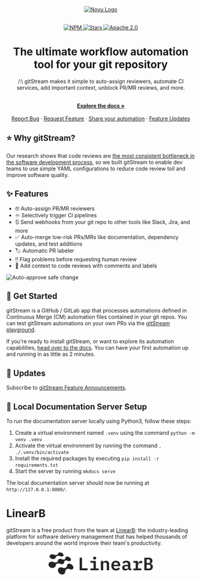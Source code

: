 
<div align="center">
  <a href="https://gitstream.cm?utm_source=GitHub&utm_medium=referral&utm_campaign=gitStream+-+GitHub+Repo" target="_blank">
  <picture>
    <source media="(prefers-color-scheme: dark)" srcset="https://github-production-user-asset-6210df.s3.amazonaws.com/7205829/290864953-535d4655-9bd9-4868-8e7b-a571b82bc44c.png">
    <img alt="Novu Logo" src="https://github-production-user-asset-6210df.s3.amazonaws.com/7205829/290864422-600d9a07-52b2-4eed-9043-bd593b00ef18.png" width="280"/>
  </picture>
  </a>
</div>

<br/>

<p align="center">
  <a href="https://github.com/linear-b/gitstream/graphs/contributors">
    <img src="https://img.shields.io/github/contributors/linear-b/gitstream" alt="NPM">
  </a>
  <a href="https://github.com/linear-b/gitstream">
    <img src="https://img.shields.io/github/stars/linear-b/gitstream" alt="Stars">
  </a>
  <a href="https://github.com/linear-b/gitstream/blob/main/LICENSE">
    <img src="https://img.shields.io/github/license/linear-b/gitstream" alt="Apache 2.0">
  </a>
</p>

<h1 align="center">The ultimate workflow automation tool for your git repository</h1>

<div align="center">
/:\ gitStream makes it simple to auto-assign reviewers, automate CI services, add important context, unblock PR/MR reviews, and more.
</div>

  <p align="center">
    <br />
    <a href="https://docs.gitstream.cm/?utm_source=GitHub&utm_medium=referral&utm_campaign=gitStream+-+GitHub+Repo" rel="dofollow"><strong>Explore the docs »</strong></a>
    <br />

<br/>
    <a href="https://github.com/linear-b/gitstream/issues/new?assignees=&labels=bug&projects=&template=bug_report.md&title=">Report Bug</a>
    ·
    <a href="https://github.com/linear-b/gitstream/issues/new?assignees=&labels=enhancement&projects=&template=feature_request.md&title=">Request Feature</a>
    ·
    <a href="https://github.com/linear-b/gitstream/issues/new?assignees=&labels=new-example&projects=&template=new_automation_example.md&title=New+Example%3A+">Share your automation</a>
    ·
  <a href="https://github.com/linear-b/gitstream/discussions/102">Feature Updates</a>
  </p>


## ⭐️ Why gitStream?
Our research shows that code reviews are [the most consistent bottleneck in the software development process](https://devinterrupted.substack.com/p/analysis-the-quickest-path-to-halving?utm_source=G&utm_medium=referral&utm_campaign=gitStream+-+GitHub+Repo), so we built gitStream to enable dev teams to use simple YAML configurations to reduce code review toil and improve software quality. 

## ✨ Features

* 🤓 Auto-assign PR/MR reviewers
* ♾️ Selectively trigger CI pipelines
* 🔃 Send webhooks from your git repo to other tools like Slack, Jira, and more
* ✅ Auto-merge low-risk PRs/MRs like documentation, dependency updates, and test additions
* 🏷️ Automatic PR labeler
* ‼️ Flag problems before requesting human review
* 💬 Add context to code reviews with comments and labels

![Auto-approve safe change](https://github-production-user-asset-6210df.s3.amazonaws.com/7205829/290906189-cd272a62-dbce-47eb-9752-f7b2ddc308cb.jpg)

## 🚀 Get Started

gitStream is a GitHub / GitLab app that processes automations defined in Continuous Merge (CM) automation files contained in your git repos. You can test gitStream automations on your own PRs via the [gitStream playground](https://app.gitstream.cm/playground).

If you're ready to install gitStream, or want to explore its automation capabilities, [head over to the docs](https://docs.gitstream.cm). You can have your first automation up and running in as little as 2 minutes.


## 📣 Updates

Subscribe to [gitStream Feature Announcements](https://github.com/linear-b/gitstream/discussions/102).

## 📁 Local Documentation Server Setup

To run the documentation server locally using Python3, follow these steps:

1. Create a virtual environment named `.venv` using the command `python -m venv .venv`
2. Activate the virtual environment by running the command `. ./.venv/bin/activate`
3. Install the required packages by executing `pip install -r requirements.txt`
4. Start the server by running `mkdocs serve`

The local documentation server should now be running at `http://127.0.0.1:8000/`.


# LinearB
gitStream is a free product from the team at [LinearB](https://linearb.io/?utm_source=Gi&utm_medium=referral&utm_campaign=gitStream+-+GitHub+Repo): the industry-leading platform for software delivery management that has helped thousands of developers around the world improve their team's productivity.

<div align="center">
  <a href="https://linearb.io?utm_source=GitHub&utm_medium=referral&utm_campaign=gitStream+-+GitHub+Repo" target="_blank">
  <picture>
    <source media="(prefers-color-scheme: dark)" srcset="https://raw.githubusercontent.com/linear-b/gitstream/a5d4aca7b923e5cd70c813df06dc70de97382d8c/docs/downloads/images/LinearB-logo-white.png">
    <img alt="Novu Logo" src="https://raw.githubusercontent.com/linear-b/gitstream/a5d4aca7b923e5cd70c813df06dc70de97382d8c/docs/downloads/images/LinearB-logo-dark.png" width="280"/>
  </picture>
  </a>
</div>
